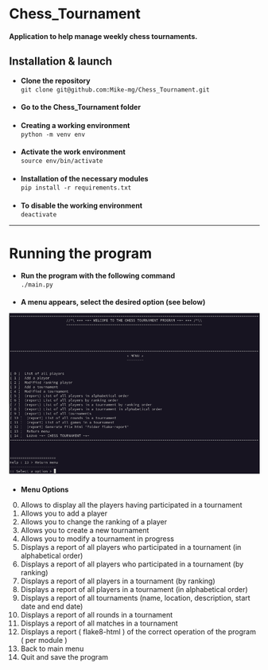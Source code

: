# Chess_Tournament
####
#### Application to help manage weekly chess tournaments.
## Installation & launch
- **Clone the repository**  
`git clone git@github.com:Mike-mg/Chess_Tournament.git`
####
- **Go to the Chess_Tournament folder**
####
- **Creating a working environment**  
`python -m venv env`
####
- **Activate the work environment**  
`source env/bin/activate`
####
- **Installation of the necessary modules**  
`pip install -r requirements.txt`
####
- **To disable the working environment**  
`deactivate`
***
# Running the program
- **Run the program with the following command**  
`./main.py`
####
- **A menu appears, select the desired option  (see below)** 

![Menu image](image_readme/Menu_Capture.png)  
####
- **Menu Options**  
0. Allows to display all the players having participated in a tournament
1. Allows you to add a player
2. Allows you to change the ranking of a player
3. Allows you to create a new tournament
4. Allows you to modify a tournament in progress
5. Displays a report of all players who participated in a tournament (in alphabetical order)
6. Displays a report of all players who participated in a tournament (by ranking)
7. Displays a report of all players in a tournament (by ranking)
8. Displays a report of all players in a tournament (in alphabetical order)
9. Displays a report of all tournaments (name, location, description, start date and end date)
10. Displays a report of all rounds in a tournament
11. Displays a report of all matches in a tournament
12. Displays a report ( flake8-html ) of the correct operation of the program ( per module )
13. Back to main menu
14. Quit and save the program 
